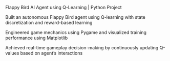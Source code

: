 Flappy Bird AI Agent using Q-Learning | Python Project

Built an autonomous Flappy Bird agent using Q-learning with state discretization and reward-based learning

Engineered game mechanics using Pygame and visualized training performance using Matplotlib

Achieved real-time gameplay decision-making by continuously updating Q-values based on agent’s interactions
